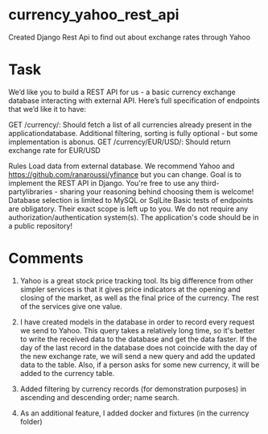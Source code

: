 # currency_yahoo_rest_api
Created Django Rest Api to find out about exchange rates through Yahoo

# Task
We’d like you to build a REST API for us - a basic currency exchange database
interacting with external API. Here’s full specification of endpoints that we’d like it to
have:

GET /currency/:
Should fetch a list of all currencies already present in the applicationdatabase.
Additional filtering, sorting is fully optional - but some implementation is abonus.
GET /currency/EUR/USD/:
Should return exchange rate for EUR/USD

Rules
Load data from external database. We recommend Yahoo and https://github.com/ranaroussi/yfinance but you can change.
Goal is to implement the REST API in Django. You're free to use any third-partylibraries - sharing your reasoning behind choosing them is welcome!
Database selection is limited to MySQL or SqlLite
Basic tests of endpoints are obligatory. Their exact scope is left up to you.
We do not require any authorization/authentication system(s).
The application's code should be in a public repository!

# Comments
1. Yahoo is a great stock price tracking tool. Its big difference from other simpler services is that it gives price indicators at the opening and closing of the market, as well as the final price of the currency. The rest of the services give one value.

2. I have created models in the database in order to record every request we send to Yahoo. This query takes a relatively long time, so it's better to write the received data to the database and get the data faster. If the day of the last record in the database does not coincide with the day of the new exchange rate, we will send a new query and add the updated data to the table. Also, if a person asks for some new currency, it will be added to the currency table.

3. Added filtering by currency records (for demonstration purposes) in ascending and descending order; name search.

4. As an additional feature, I added docker and fixtures (in the currency folder)
